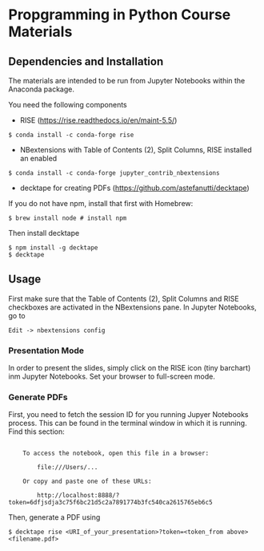 # Propgramming in Python Course Materials

## Dependencies and Installation
The materials are intended to be run from Jupyter Notebooks within the Anaconda package.

You need the following components
- RISE (https://rise.readthedocs.io/en/maint-5.5/)

`$ conda install -c conda-forge rise`

- NBextensions with Table of Contents (2), Split Columns, RISE installed an enabled

`$ conda install -c conda-forge jupyter_contrib_nbextensions`

- decktape for creating PDFs (https://github.com/astefanutti/decktape)

If you do not have npm, install that first with Homebrew:

`$ brew install node # install npm`

Then install decktape

`$ npm install -g decktape`<br />
`$ decktape`

## Usage
First make sure that the Table of Contents (2), Split Columns and RISE checkboxes are activated in the NBextensions pane. In Jupyter Notebooks, go to

`Edit -> nbextensions config`

### Presentation Mode ###
In order to present the slides, simply click on the RISE icon (tiny barchart) inm Jupyter Notebooks.
Set your browser to full-screen mode.

### Generate PDFs ###
First, you need to fetch the session ID for you running Jupyer Notebooks process. This can be found in the terminal window in which it is running. Find this section:<br />


<code>
    To access the notebook, open this file in a browser:<br />
        file:///Users/...<br />
    Or copy and paste one of these URLs:<br />
        http://localhost:8888/?token=6dfjsdja3c75f6bc21d5c2a7891774b3fc540ca2615765eb6c5
</code>

Then, generate a PDF using

`$ decktape rise <URI_of_your_presentation>?token=<token_from above> <filename.pdf>`

